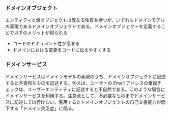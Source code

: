 ### ドメインオブジェクト

エンティティと値オブジェクトは異なる性質を持つが、いずれもドメインモデル
の表現であるドメインオブジェクトである。ドメインオブジェクトを定義することで以下のメリットが得られる

- コードのドキュメント性が⾼まる
- ドメインにおける変更をコードに伝えやすくする

### ドメインサービス

ドメインサービスはドメインモデルの表現のうち、ドメインオブジェクトに記述すると不自然なものを記述する。例えば、ユーザーの Email アドレスの重複チェックは、ユーザーエンティティに記述すると不自然である。このような場合にドメインサービスを利用する。注意点として、不必要なものまでドメインサービスに記述しては行けない。濫用するとドメインオブジェクトの自己文書能力が低下する「ドメイン欠乏症」に陥る。
